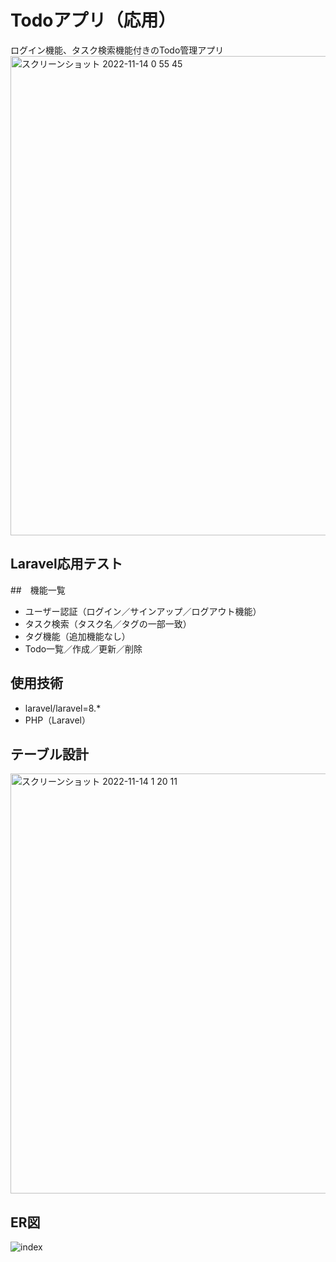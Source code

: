 # Todoアプリ（応用）
ログイン機能、タスク検索機能付きのTodo管理アプリ
<img width="767" alt="スクリーンショット 2022-11-14 0 55 45" src="https://user-images.githubusercontent.com/112786056/201531272-432d652d-e314-490d-b083-1380e60c3d09.png">

## Laravel応用テスト

##　機能一覧
- ユーザー認証（ログイン／サインアップ／ログアウト機能）
- タスク検索（タスク名／タグの一部一致）
- タグ機能（追加機能なし）
- Todo一覧／作成／更新／削除

## 使用技術
- laravel/laravel=8.*
- PHP（Laravel）

## テーブル設計
<img width="672" alt="スクリーンショット 2022-11-14 1 20 11" src="https://user-images.githubusercontent.com/112786056/201532355-914a5ad9-45f9-4858-87de-bf1ed8192ae1.png">

## ER図
![index](https://user-images.githubusercontent.com/112786056/201638007-aabe78c2-0207-4bcf-beec-b4072e7850f0.png)
